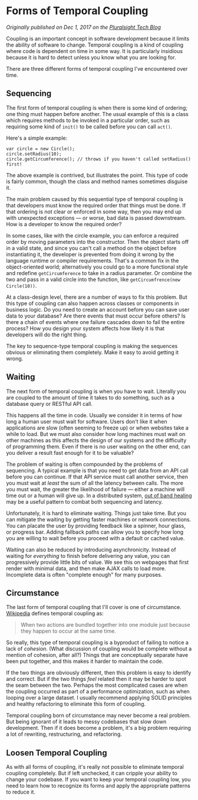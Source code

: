 # Forms of Temporal Coupling

_Originally published on Dec 1, 2017 on the [Pluralsight Tech Blog](https://www.pluralsight.com/tech-blog/forms-of-temporal-coupling)_

Coupling is an important concept in software development because it limits the ability of software to change.
Temporal coupling is a kind of coupling where code is dependent on time in some way.
It is particularly insidious because it is hard to detect unless you know what you are looking for.

There are three different forms of temporal coupling I've encountered over time.

## Sequencing

The first form of temporal coupling is when there is some kind of ordering; one thing must happen before another.
The usual example of this is a class which requires methods to be invoked in a particular order,
such as requiring some kind of `init()` to be called before you can call `act()`.

Here's a simple example:

```
var circle = new Circle();
circle.setRadius(10);
circle.getCircumference(); // throws if you haven't called setRadius() first!
```

The above example is contrived, but illustrates the point.
This type of code is fairly common, though the class and method names sometimes disguise it.

The main problem caused by this sequential type of temporal coupling is that developers must know the required order that things must be done.
If that ordering is not clear or enforced in some way, then you may end up with unexpected exceptions &mdash; or worse, bad data is passed downstream.
How is a developer to know the required order?

In some cases, like with the circle example, you can enforce a required order by moving parameters into the constructor.
Then the object starts off in a valid state, and since you can't call a method on the object before instantiating it,
the developer is prevented from doing it wrong by the language runtime or compiler requirements.
That's a common fix in the object-oriented world; alternatively you could go to a more functional style and redefine `getCircumference` to take in a radius parameter.
Or combine the two and pass in a valid circle into the function, like `getCircumfrence(new Circle(10))`.

At a class-design level, there are a number of ways to fix this problem.
But this type of coupling can also happen across classes or components in business logic.
Do you need to create an account before you can save user data to your database?
Are there events that must occur before others?
Is there a chain of events where one failure cascades down to fail the entire process?
How you design your system affects how likely it is that developers will do the right thing.

The key to sequence-type temporal coupling is making the sequences obvious or eliminating them completely.
Make it easy to avoid getting it wrong.

## Waiting

The next form of temporal coupling is when you have to wait.
Literally you are coupled to the amount of time it takes to do something, such as a database query or RESTful API call.

This happens all the time in code.
Usually we consider it in terms of how long a human user must wait for software.
Users don't like it when applications are slow (often seeming to freeze up) or when websites take a while to load.
But we must also consider how long machines must wait on other machines as this affects the design of our systems
and the difficulty of programming them.
Even if there is no user waiting on the other end, can you deliver a result fast enough for it to be valuable?

The problem of waiting is often compounded by the problems of sequencing.
A typical example is that you need to get data from an API call before you can continue.
If that API service must call another service, then you must wait at _least_ the sum of all the latency between calls.
The more you must wait, the greater the likelihood of failure &mdash; either a machine will time out or a human will give up.
In a distributed system, [out of band healing](https://www.pluralsight.com/tech-blog/eventually-consistent-patterns-out-of-band-healing)
may be a useful pattern to combat both sequencing and latency.

Unfortunately, it is hard to eliminate waiting.
Things just take time.
But you can mitigate the waiting by getting faster machines or network connections.
You can placate the user by providing feedback like a spinner, hour glass, or progress bar.
Adding fallback paths can allow you to specify how long you are willing to wait before you proceed with a default or cached value.

Waiting can also be reduced by introducing asynchronicity.
Instead of waiting for _everything_ to finish before delivering any value, you can progressively provide little bits of value.
We see this on webpages that first render with minimal data, and then make AJAX calls to load more.
Incomplete data is often "complete enough" for many purposes.

## Circumstance

The last form of temporal coupling that I'll cover is one of circumstance.
[Wikipedia](https://en.wikipedia.org/wiki/Coupling_%28computer_programming%29) defines temporal coupling as:

> When two actions are bundled together into one module just because they happen to occur at the same time.

So really, this type of temporal coupling is a byproduct of failing to notice a lack of _cohesion_.
(What discussion of coupling would be complete without a mention of cohesion, after all?)
Things that are conceptually separate have been put together, and this makes it harder to maintain the code.

If the two things are obviously different, then this problem is easy to identify and correct.
But if the two things _feel_ related then it may be harder to spot the seam between the two.
Perhaps the most complicated cases are when the coupling occurred as part of a performance optimization,
such as when looping over a large dataset.
I usually recommend applying SOLID principles and healthy refactoring to eliminate this form of coupling.

Temporal coupling born of circumstance may never become a real problem.
But being ignorant of it leads to messy codebases that slow down development.
Then if it does become a problem, it's a big problem requiring a lot of rewriting, restructuring, and refactoring.

## Loosen Temporal Coupling

As with all forms of coupling, it's really not possible to eliminate temporal coupling completely.
But if left unchecked, it can cripple your ability to change your codebase.
If you want to keep your temporal coupling low, you need to learn how to recognize its forms and apply the appropriate patterns to reduce it.
